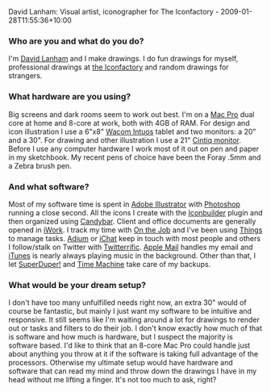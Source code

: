 David Lanham: Visual artist, iconographer for The Iconfactory - 2009-01-28T11:55:36+10:00

### Who are you and what do you do?

I'm [David Lanham](http://dlanham.com/ "David's personal site.") and I make drawings. I do fun drawings for myself, professional drawings at [the Iconfactory](http://iconfactory.com/ "The Iconfactory make free and commercial icons of kick ass-ness.") and random drawings for strangers.

### What hardware are you using?

Big screens and dark rooms seem to work out best. I'm on a [Mac Pro][mac-pro] dual core at home and 8-core at work, both with 4GB of RAM. For design and icon illustration I use a 6"x8" [Wacom Intuos][intuos] tablet and two monitors: a 20" and a 30". For drawing and other illustration I use a 21" [Cintiq monitor][cintiq]. Before I use any computer hardware I work most of it out on pen and paper in my sketchbook. My recent pens of choice have been the Foray .5mm and a Zebra brush pen.

### And what software?

Most of my software time is spent in [Adobe Illustrator][illustrator] with [Photoshop][] running a close second. All the icons I create with the [Iconbuilder][] plugin and then organized using [Candybar][]. Client and office documents are generally opened in [iWork][]. I track my time with [On the Job][on-the-job] and I've been using [Things][] to manage tasks. [Adium][] or [iChat][] keep in touch with most people and others I follow/stalk on Twitter with [Twitterrific][]. [Apple Mail][mail] handles my email and [iTunes][] is nearly always playing music in the background. Other than that, I let [SuperDuper!][superduper] and [Time Machine][time-machine] take care of my backups.

### What would be your dream setup?

I don't have too many unfulfilled needs right now, an extra 30" would of course be fantastic, but mainly I just want my software to be intuitive and responsive. It still seems like I'm waiting around a lot for drawings to render out or tasks and filters to do their job. I don't know exactly how much of that is software and how much is hardware, but I suspect the majority is software based. I'd like to think that an 8-core Mac Pro could handle just about anything you throw at it if the software is taking full advantage of the processors. Otherwise my ultimate setup would have hardware and software that can read my mind and throw down the drawings I have in my head without me lifting a finger. It's not too much to ask, right?

[mac-pro]: http://www.apple.com/macpro/ "The Intel-based Mac tower computer."
[intuos]: http://wacom.com/intuos/ "A line of popular input tablets."
[cintiq]: http://wacom.com/cintiq/ "The computer screen you can draw on."
[illustrator]: http://adobe.com/products/illustrator/ "A popular vector graphics editor."
[photoshop]: http://adobe.com/products/photoshop/ "The infamous graphic editor."
[iconbuilder]: http://iconfactory.com/software/iconbuilder/ "The icon plugin for Photoshop."
[candybar]: http://www.panic.com/candybar/ "Software for changing the default icons in OS X."
[iwork]: http://www.apple.com/iwork/ "An office suite for the Mac."
[on-the-job]: http://stuntsoftware.com/OnTheJob/ "Job time-tracking software for the Mac."
[things]: http://culturedcode.com/things/ "A popular task management application for the Mac."
[adium]: http://adiumx.com/ "The excellent multi-chat-protocol Mac application."
[ichat]: http://www.apple.com/macosx/features/ichat.html "An AIM/Jabber client included with Mac OS X."
[twitterrific]: http://iconfactory.com/software/twitterrific "A popular Twitter Mac client."
[mail]: http://www.apple.com/macosx/features/mail.html "The default Mac OS X mail client."
[itunes]: http://www.apple.com/itunes/ "The infamous jukebox application."
[superduper]: http://shirt-pocket.com/SuperDuper/SuperDuperDescription.html "An excellent Mac backup/cloning application."
[time-machine]: http://www.apple.com/macosx/features/timemachine.html "Backup software for the masses, included with Mac OS X 10.5."
